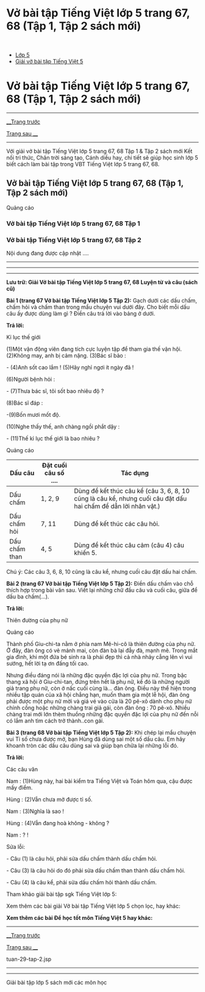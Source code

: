 # Vở bài tập Tiếng Việt lớp 5 trang 67, 68 (Tập 1, Tập 2 sách mới)

﻿

  * [Lớp 5](https://vietjack.com/series/lop-5.jsp)
  * [Giải vở bài tập Tiếng Việt 5](https://vietjack.com/giai-vo-bai-tap-tieng-viet-5/index.jsp)



# Vở bài tập Tiếng Việt lớp 5 trang 67, 68 (Tập 1, Tập 2 sách mới)

* * *

[__Trang trước](https://vietjack.com/giai-vo-bai-tap-tieng-viet-5/tuan-29-tap-2.jsp)

[Trang sau __](https://vietjack.com/giai-vo-bai-tap-tieng-viet-5/tuan-29-tap-2.jsp)

* * *

Với giải vở bài tập Tiếng Việt lớp 5 trang 67, 68 Tập 1 & Tập 2 sách mới Kết nối tri thức, Chân trời sáng tạo, Cánh diều hay, chi tiết sẽ giúp học sinh lớp 5 biết cách làm bài tập trong VBT Tiếng Việt lớp 5 trang 67, 68.

## Vở bài tập Tiếng Việt lớp 5 trang 67, 68 (Tập 1, Tập 2 sách mới)

Quảng cáo

### Vở bài tập Tiếng Việt lớp 5 trang 67, 68 Tập 1

### Vở bài tập Tiếng Việt lớp 5 trang 67, 68 Tập 2

Nội dung đang được cập nhật ....

* * *

* * *

* * *

**Lưu trữ: Giải Vở bài tập Tiếng Việt lớp 5 trang 67, 68 Luyện từ và câu (sách cũ)**

**Bài 1 (trang 67 Vở bài tập Tiếng Việt lớp 5 Tập 2):** Gạch dưới các dấu chấm, chấm hỏi và chấm than trong mẩu chuyện vui dưới đây. Cho biết mỗi dấu câu ấy được dùng làm gì ? Điền câu trả lời vào bảng ở dưới.

**Trả lời:**

Kỉ lục thế giới 

(1)Một vận động viên đang tích cực luyện tập để tham gia thế vận hội. (2)Không may, anh bị cảm nặng. (3)Bác sĩ bảo : 

\- (4)Anh sốt cao lắm ! (5)Hãy nghỉ ngơi ít ngày đã ! 

(6)Người bệnh hỏi : 

\- (7)Thưa bác sĩ, tôi sốt bao nhiêu độ ? 

(8)Bác sĩ đáp : 

-(9)Bốn mươi mốt độ. 

(10)Nghe thấy thế, anh chàng ngồi phắt dậy : 

\- (11)Thế kỉ lục thế giới là bao nhiêu ? 

Quảng cáo

Dấu câu | Đặt cuối câu số .... | Tác dụng  
---|---|---  
Dấu chấm | 1, 2, 9 | Dùng để kết thúc câu kể (câu 3, 6, 8, 10 cũng là câu kể, nhưng cuối câu đặt dấu hai chấm để dẫn lời nhân vật.)  
Dấu chấm hỏi | 7, 11 | Dùng để kết thúc các câu hỏi.  
Dấu chấm than | 4, 5 | Dùng để kết thúc câu cảm (câu 4) câu khiến 5.  
  
Chú ý: Các câu 3, 6, 8, 10 cũng là câu kể, nhưng cuối câu đặt dấu hai chấm.

**Bài 2 (trang 67 Vở bài tập Tiếng Việt lớp 5 Tập 2):** Điền dấu chấm vào chỗ thích hợp trong bài văn sau. Viết lại những chữ đầu câu và cuối câu, giữa để dấu ba chấm(…).

**Trả lời:**

Thiên đường của phụ nữ

Quảng cáo

Thành phố Giu-chi-ta nằm ở phía nam Mê-hi-cô là thiên đường của phụ nữ. Ở đây, đàn ông có vẻ mảnh mai, còn đàn bà lại đẫy đà, mạnh mẽ. Trong mắt gia đình, khi một đứa bé sinh ra là phái đẹp thì cả nhà nhảy cẫng lên vì vui sướng, hết lời tạ ơn đấng tối cao. 

Nhưng điều đáng nói là những đặc quyền đặc lợi của phụ nữ. Trong bậc thang xã hội ở Giu-chi-tan, đứng trên hết là phụ nữ, kế đó là những người giả trang phụ nữ, còn ở nấc cuối cùng là... đàn ông. Điều này thể hiện trong nhiều tập quán của xã hội chẳng hạn, muốn tham gia một lễ hội, đàn ông phải được một phụ nữ mời và giá vé vào cửa là 20 pê-xô dành cho phụ nữ chính cống hoặc những chàng trai giả gái, còn đàn ông : 70 pê-xô. Nhiều chàng trai mới lớn thèm thuồng những đặc quyền đặc lợi của phụ nữ đến nỗi có lắm anh tìm cách trở thành..con gái. 

**Bài 3 (trang 68 Vở bài tập Tiếng Việt lớp 5 Tập 2):** Khi chép lại mẩu chuyện vui Tỉ số chưa được mở, bạn Hùng đã dùng sai một số dấu câu. Em hãy khoanh tròn các dấu câu dùng sai và giúp bạn chữa lại những lỗi đó.

**Trả lời:**

Các câu văn

Nam : (1)Hùng này, hai bài kiểm tra Tiếng Việt và Toán hôm qua, cậu được mấy điểm. 

Hùng : (2)Vẫn chưa mở được tỉ số.

Nam : (3)Nghĩa là sao !

Hùng : (4)Vẫn đang hoà không - không ?

Nam : ? !

Sửa lỗi:

\- Câu (1) là câu hỏi, phải sửa dấu chấm thành dấu chấm hỏi. 

\- Câu (3) là câu hỏi do đó phải sửa dấu chấm than thành dấu chấm hỏi. 

\- Câu (4) là câu kể, phải sửa dấu chấm hỏi thành dấu chấm. 

Tham khảo giải bài tập sgk Tiếng Việt lớp 5:

Xem thêm các bài giải Vở bài tập Tiếng Việt lớp 5 chọn lọc, hay khác:

**Xem thêm các bài Để học tốt môn Tiếng Việt 5 hay khác:**

* * *

[__Trang trước](https://vietjack.com/giai-vo-bai-tap-tieng-viet-5/tuan-29-tap-2.jsp)

[Trang sau __](https://vietjack.com/giai-vo-bai-tap-tieng-viet-5/tuan-29-tap-2.jsp)

tuan-29-tap-2.jsp

* * *

* * *

Giải bài tập lớp 5 sách mới các môn học
